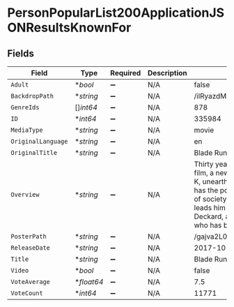 # PersonPopularList200ApplicationJSONResultsKnownFor


## Fields

| Field                                                                                                                                                                                                                                                                                                         | Type                                                                                                                                                                                                                                                                                                          | Required                                                                                                                                                                                                                                                                                                      | Description                                                                                                                                                                                                                                                                                                   | Example                                                                                                                                                                                                                                                                                                       |
| ------------------------------------------------------------------------------------------------------------------------------------------------------------------------------------------------------------------------------------------------------------------------------------------------------------- | ------------------------------------------------------------------------------------------------------------------------------------------------------------------------------------------------------------------------------------------------------------------------------------------------------------- | ------------------------------------------------------------------------------------------------------------------------------------------------------------------------------------------------------------------------------------------------------------------------------------------------------------- | ------------------------------------------------------------------------------------------------------------------------------------------------------------------------------------------------------------------------------------------------------------------------------------------------------------- | ------------------------------------------------------------------------------------------------------------------------------------------------------------------------------------------------------------------------------------------------------------------------------------------------------------- |
| `Adult`                                                                                                                                                                                                                                                                                                       | **bool*                                                                                                                                                                                                                                                                                                       | :heavy_minus_sign:                                                                                                                                                                                                                                                                                            | N/A                                                                                                                                                                                                                                                                                                           | false                                                                                                                                                                                                                                                                                                         |
| `BackdropPath`                                                                                                                                                                                                                                                                                                | **string*                                                                                                                                                                                                                                                                                                     | :heavy_minus_sign:                                                                                                                                                                                                                                                                                            | N/A                                                                                                                                                                                                                                                                                                           | /ilRyazdMJwN05exqhwK4tMKBYZs.jpg                                                                                                                                                                                                                                                                              |
| `GenreIds`                                                                                                                                                                                                                                                                                                    | []*int64*                                                                                                                                                                                                                                                                                                     | :heavy_minus_sign:                                                                                                                                                                                                                                                                                            | N/A                                                                                                                                                                                                                                                                                                           | 878                                                                                                                                                                                                                                                                                                           |
| `ID`                                                                                                                                                                                                                                                                                                          | **int64*                                                                                                                                                                                                                                                                                                      | :heavy_minus_sign:                                                                                                                                                                                                                                                                                            | N/A                                                                                                                                                                                                                                                                                                           | 335984                                                                                                                                                                                                                                                                                                        |
| `MediaType`                                                                                                                                                                                                                                                                                                   | **string*                                                                                                                                                                                                                                                                                                     | :heavy_minus_sign:                                                                                                                                                                                                                                                                                            | N/A                                                                                                                                                                                                                                                                                                           | movie                                                                                                                                                                                                                                                                                                         |
| `OriginalLanguage`                                                                                                                                                                                                                                                                                            | **string*                                                                                                                                                                                                                                                                                                     | :heavy_minus_sign:                                                                                                                                                                                                                                                                                            | N/A                                                                                                                                                                                                                                                                                                           | en                                                                                                                                                                                                                                                                                                            |
| `OriginalTitle`                                                                                                                                                                                                                                                                                               | **string*                                                                                                                                                                                                                                                                                                     | :heavy_minus_sign:                                                                                                                                                                                                                                                                                            | N/A                                                                                                                                                                                                                                                                                                           | Blade Runner 2049                                                                                                                                                                                                                                                                                             |
| `Overview`                                                                                                                                                                                                                                                                                                    | **string*                                                                                                                                                                                                                                                                                                     | :heavy_minus_sign:                                                                                                                                                                                                                                                                                            | N/A                                                                                                                                                                                                                                                                                                           | Thirty years after the events of the first film, a new blade runner, LAPD Officer K, unearths a long-buried secret that has the potential to plunge what's left of society into chaos. K's discovery leads him on a quest to find Rick Deckard, a former LAPD blade runner who has been missing for 30 years. |
| `PosterPath`                                                                                                                                                                                                                                                                                                  | **string*                                                                                                                                                                                                                                                                                                     | :heavy_minus_sign:                                                                                                                                                                                                                                                                                            | N/A                                                                                                                                                                                                                                                                                                           | /gajva2L0rPYkEWjzgFlBXCAVBE5.jpg                                                                                                                                                                                                                                                                              |
| `ReleaseDate`                                                                                                                                                                                                                                                                                                 | **string*                                                                                                                                                                                                                                                                                                     | :heavy_minus_sign:                                                                                                                                                                                                                                                                                            | N/A                                                                                                                                                                                                                                                                                                           | 2017-10-04                                                                                                                                                                                                                                                                                                    |
| `Title`                                                                                                                                                                                                                                                                                                       | **string*                                                                                                                                                                                                                                                                                                     | :heavy_minus_sign:                                                                                                                                                                                                                                                                                            | N/A                                                                                                                                                                                                                                                                                                           | Blade Runner 2049                                                                                                                                                                                                                                                                                             |
| `Video`                                                                                                                                                                                                                                                                                                       | **bool*                                                                                                                                                                                                                                                                                                       | :heavy_minus_sign:                                                                                                                                                                                                                                                                                            | N/A                                                                                                                                                                                                                                                                                                           | false                                                                                                                                                                                                                                                                                                         |
| `VoteAverage`                                                                                                                                                                                                                                                                                                 | **float64*                                                                                                                                                                                                                                                                                                    | :heavy_minus_sign:                                                                                                                                                                                                                                                                                            | N/A                                                                                                                                                                                                                                                                                                           | 7.5                                                                                                                                                                                                                                                                                                           |
| `VoteCount`                                                                                                                                                                                                                                                                                                   | **int64*                                                                                                                                                                                                                                                                                                      | :heavy_minus_sign:                                                                                                                                                                                                                                                                                            | N/A                                                                                                                                                                                                                                                                                                           | 11771                                                                                                                                                                                                                                                                                                         |